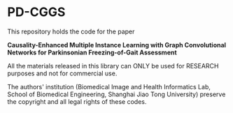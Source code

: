 # PD-CGGS

This repository holds the code for the paper

**Causality-Enhanced Multiple Instance Learning with Graph Convolutional Networks for Parkinsonian Freezing-of-Gait Assessment**

All the materials released in this library can ONLY be used for RESEARCH purposes and not for commercial use.

The authors' institution (Biomedical Image and Health Informatics Lab, School of Biomedical Engineering, Shanghai Jiao Tong University) preserve the copyright and all legal rights of these codes.
